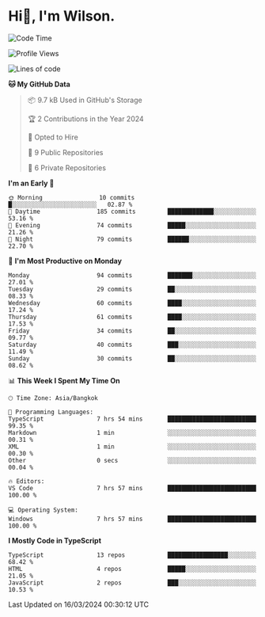 # Hi👋, I'm Wilson.
<!--START_SECTION:waka-->
![Code Time](http://img.shields.io/badge/Code%20Time-1%2C218%20hrs%2029%20mins-blue)

![Profile Views](http://img.shields.io/badge/Profile%20Views-0-blue)

![Lines of code](https://img.shields.io/badge/From%20Hello%20World%20I%27ve%20Written-168.6%20thousand%20lines%20of%20code-blue)

**🐱 My GitHub Data** 

> 📦 9.7 kB Used in GitHub's Storage 
 > 
> 🏆 2 Contributions in the Year 2024
 > 
> 💼 Opted to Hire
 > 
> 📜 9 Public Repositories 
 > 
> 🔑 6 Private Repositories 
 > 
**I'm an Early 🐤** 

```text
🌞 Morning                10 commits          █░░░░░░░░░░░░░░░░░░░░░░░░   02.87 % 
🌆 Daytime                185 commits         █████████████░░░░░░░░░░░░   53.16 % 
🌃 Evening                74 commits          █████░░░░░░░░░░░░░░░░░░░░   21.26 % 
🌙 Night                  79 commits          ██████░░░░░░░░░░░░░░░░░░░   22.70 % 
```
📅 **I'm Most Productive on Monday** 

```text
Monday                   94 commits          ███████░░░░░░░░░░░░░░░░░░   27.01 % 
Tuesday                  29 commits          ██░░░░░░░░░░░░░░░░░░░░░░░   08.33 % 
Wednesday                60 commits          ████░░░░░░░░░░░░░░░░░░░░░   17.24 % 
Thursday                 61 commits          ████░░░░░░░░░░░░░░░░░░░░░   17.53 % 
Friday                   34 commits          ██░░░░░░░░░░░░░░░░░░░░░░░   09.77 % 
Saturday                 40 commits          ███░░░░░░░░░░░░░░░░░░░░░░   11.49 % 
Sunday                   30 commits          ██░░░░░░░░░░░░░░░░░░░░░░░   08.62 % 
```


📊 **This Week I Spent My Time On** 

```text
🕑︎ Time Zone: Asia/Bangkok

💬 Programming Languages: 
TypeScript               7 hrs 54 mins       █████████████████████████   99.35 % 
Markdown                 1 min               ░░░░░░░░░░░░░░░░░░░░░░░░░   00.31 % 
XML                      1 min               ░░░░░░░░░░░░░░░░░░░░░░░░░   00.30 % 
Other                    0 secs              ░░░░░░░░░░░░░░░░░░░░░░░░░   00.04 % 

🔥 Editors: 
VS Code                  7 hrs 57 mins       █████████████████████████   100.00 % 

💻 Operating System: 
Windows                  7 hrs 57 mins       █████████████████████████   100.00 % 
```

**I Mostly Code in TypeScript** 

```text
TypeScript               13 repos            █████████████████░░░░░░░░   68.42 % 
HTML                     4 repos             █████░░░░░░░░░░░░░░░░░░░░   21.05 % 
JavaScript               2 repos             ███░░░░░░░░░░░░░░░░░░░░░░   10.53 % 
```




 Last Updated on 16/03/2024 00:30:12 UTC
<!--END_SECTION:waka-->
